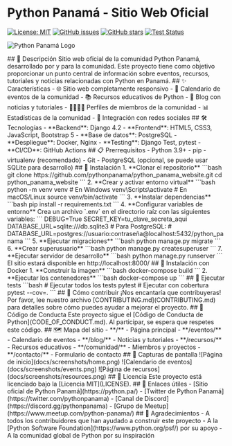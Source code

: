 # Python Panamá - Sitio Web Oficial

[![License: MIT](https://img.shields.io/badge/License-MIT-yellow.svg)](https://opensource.org/licenses/MIT)
[![GitHub issues](https://img.shields.io/github/issues/pythonpanama/python_panama_website)](https://github.com/pythonpanama/python_panama_website/issues)
[![GitHub stars](https://img.shields.io/github/stars/pythonpanama/python_panama_website)](https://github.com/pythonpanama/python_panama_website/stargazers)
[![Test Status](https://github.com/pythonpanama/python_panama_website/workflows/tests/badge.svg)](https://github.com/pythonpanama/python_panama_website/actions)

![Python Panamá Logo](static/img/logo_python_panama.png)
<!-->
## 📄 Descripción

Sitio web oficial de la comunidad Python Panamá, desarrollado por y para la comunidad. Este proyecto tiene como objetivo proporcionar un punto central de información sobre eventos, recursos, tutoriales y noticias relacionadas con Python en Panamá.

## ✨ Características

- 🌐 Sitio web completamente responsivo
- 📅 Calendario de eventos de la comunidad
- 📚 Recursos educativos de Python
- 📰 Blog con noticias y tutoriales
- 👨‍👩‍👧‍👦 Perfiles de miembros de la comunidad
- 📊 Estadísticas de la comunidad
- 🔄 Integración con redes sociales

## 🛠️ Tecnologías

- **Backend**: Django 4.2
- **Frontend**: HTML5, CSS3, JavaScript, Bootstrap 5
- **Base de datos**: PostgreSQL
- **Despliegue**: Docker, Nginx
- **Testing**: Django Test, pytest
- **CI/CD**: GitHub Actions

## 📋 Prerrequisitos

- Python 3.9+
- pip
- virtualenv (recomendado)
- Git
- PostgreSQL (opcional, se puede usar SQLite para desarrollo)

## 🚀 Instalación

1. **Clonar el repositorio**

```bash
git clone https://github.com/pythonpanama/python_panama_website.git
cd python_panama_website
```

2. **Crear y activar entorno virtual**

```bash
python -m venv venv
# En Windows
venv\Scripts\activate
# En macOS/Linux
source venv/bin/activate
```

3. **Instalar dependencias**

```bash
pip install -r requirements.txt
```

4. **Configurar variables de entorno**

Crea un archivo `.env` en el directorio raíz con las siguientes variables:

```
DEBUG=True
SECRET_KEY=tu_clave_secreta_aqui
DATABASE_URL=sqlite:///db.sqlite3
# Para PostgreSQL:
# DATABASE_URL=postgres://usuario:contraseña@localhost:5432/python_panama
```

5. **Ejecutar migraciones**

```bash
python manage.py migrate
```

6. **Crear superusuario**

```bash
python manage.py createsuperuser
```

7. **Ejecutar servidor de desarrollo**

```bash
python manage.py runserver
```

El sitio estará disponible en http://localhost:8000/

## 🐳 Instalación con Docker

1. **Construir la imagen**

```bash
docker-compose build
```

2. **Ejecutar los contenedores**

```bash
docker-compose up
```

## 🧪 Ejecutar tests

```bash
# Ejecutar todos los tests
pytest

# Ejecutar con cobertura
pytest --cov=.
```

## 👥 Cómo contribuir

¡Nos encantaría que contribuyeras! Por favor, lee nuestro archivo [CONTRIBUTING.md](CONTRIBUTING.md) para detalles sobre cómo puedes ayudar a mejorar el proyecto.

## 📝 Código de Conducta

Este proyecto sigue el [Código de Conducta de Python](CODE_OF_CONDUCT.md). Al participar, se espera que respetes este código.

## 🗺️ Mapa del sitio

- **/** - Página principal
- **/eventos/** - Calendario de eventos
- **/blog/** - Noticias y tutoriales
- **/recursos/** - Recursos educativos
- **/comunidad/** - Miembros y proyectos
- **/contacto/** - Formulario de contacto

## 📸 Capturas de pantalla

![Página de inicio](docs/screenshots/home.png)
![Calendario de eventos](docs/screenshots/events.png)
![Página de recursos](docs/screenshots/resources.png)

## 📜 Licencia

Este proyecto está licenciado bajo la [Licencia MIT](LICENSE).

## 🔗 Enlaces útiles

- [Sitio oficial de Python Panamá](https://python.pa/)
- [Twitter de Python Panamá](https://twitter.com/pythonpanama)
- [Canal de Discord](https://discord.gg/pythonpanama)
- [Grupo de Meetup](https://www.meetup.com/python-panama/)

## 👏 Agradecimientos

- A todos los contribuidores que han ayudado a construir este proyecto
- A la [Python Software Foundation](https://www.python.org/psf/) por su apoyo
- A la comunidad global de Python por su inspiración
